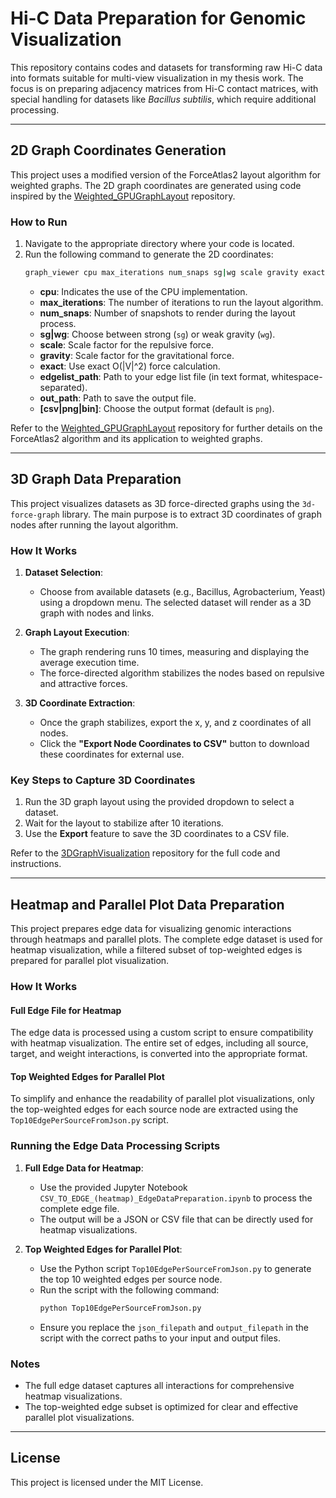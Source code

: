 # Hi-C Data Preparation for Genomic Visualization

This repository contains codes and datasets for transforming raw Hi-C data into formats suitable for multi-view visualization in my thesis work. The focus is on preparing adjacency matrices from Hi-C contact matrices, with special handling for datasets like *Bacillus subtilis*, which require additional processing.

---

## 2D Graph Coordinates Generation

This project uses a modified version of the ForceAtlas2 layout algorithm for weighted graphs. The 2D graph coordinates are generated using code inspired by the [Weighted_GPUGraphLayout](https://github.com/Devopriya-Tirtho/Weighted_GPUGraphLayout) repository.

### How to Run

1. Navigate to the appropriate directory where your code is located.
2. Run the following command to generate the 2D coordinates:
   ```bash
   graph_viewer cpu max_iterations num_snaps sg|wg scale gravity exact edgelist_path out_path [csv|png|bin]
   ```
   - **cpu**: Indicates the use of the CPU implementation.
   - **max_iterations**: The number of iterations to run the layout algorithm.
   - **num_snaps**: Number of snapshots to render during the layout process.
   - **sg|wg**: Choose between strong (`sg`) or weak gravity (`wg`).
   - **scale**: Scale factor for the repulsive force.
   - **gravity**: Scale factor for the gravitational force.
   - **exact**: Use exact O(|V|^2) force calculation.
   - **edgelist_path**: Path to your edge list file (in text format, whitespace-separated).
   - **out_path**: Path to save the output file.
   - **[csv|png|bin]**: Choose the output format (default is `png`).

Refer to the [Weighted_GPUGraphLayout](https://github.com/Devopriya-Tirtho/Weighted_GPUGraphLayout) repository for further details on the ForceAtlas2 algorithm and its application to weighted graphs.

---

## 3D Graph Data Preparation

This project visualizes datasets as 3D force-directed graphs using the `3d-force-graph` library. The main purpose is to extract 3D coordinates of graph nodes after running the layout algorithm.

### How It Works

1. **Dataset Selection**: 
   - Choose from available datasets (e.g., Bacillus, Agrobacterium, Yeast) using a dropdown menu. The selected dataset will render as a 3D graph with nodes and links.
   
2. **Graph Layout Execution**:
   - The graph rendering runs 10 times, measuring and displaying the average execution time.
   - The force-directed algorithm stabilizes the nodes based on repulsive and attractive forces.

3. **3D Coordinate Extraction**:
   - Once the graph stabilizes, export the x, y, and z coordinates of all nodes.
   - Click the **"Export Node Coordinates to CSV"** button to download these coordinates for external use.

### Key Steps to Capture 3D Coordinates

1. Run the 3D graph layout using the provided dropdown to select a dataset.
2. Wait for the layout to stabilize after 10 iterations.
3. Use the **Export** feature to save the 3D coordinates to a CSV file.

Refer to the [3DGraphVisualization](https://github.com/Devopriya-Tirtho/3DGraphVisualization) repository for the full code and instructions.

---

## Heatmap and Parallel Plot Data Preparation

This project prepares edge data for visualizing genomic interactions through heatmaps and parallel plots. The complete edge dataset is used for heatmap visualization, while a filtered subset of top-weighted edges is prepared for parallel plot visualization.

### How It Works

#### Full Edge File for Heatmap
The edge data is processed using a custom script to ensure compatibility with heatmap visualization. The entire set of edges, including all source, target, and weight interactions, is converted into the appropriate format.

#### Top Weighted Edges for Parallel Plot
To simplify and enhance the readability of parallel plot visualizations, only the top-weighted edges for each source node are extracted using the `Top10EdgePerSourceFromJson.py` script.

### Running the Edge Data Processing Scripts

1. **Full Edge Data for Heatmap**:
   - Use the provided Jupyter Notebook `CSV_TO_EDGE_(heatmap)_EdgeDataPreparation.ipynb` to process the complete edge file.
   - The output will be a JSON or CSV file that can be directly used for heatmap visualizations.

2. **Top Weighted Edges for Parallel Plot**:
   - Use the Python script `Top10EdgePerSourceFromJson.py` to generate the top 10 weighted edges per source node.
   - Run the script with the following command:
     ```bash
     python Top10EdgePerSourceFromJson.py
     ```
   - Ensure you replace the `json_filepath` and `output_filepath` in the script with the correct paths to your input and output files.

### Notes

- The full edge dataset captures all interactions for comprehensive heatmap visualizations.
- The top-weighted edge subset is optimized for clear and effective parallel plot visualizations.

---

## License

This project is licensed under the MIT License.
